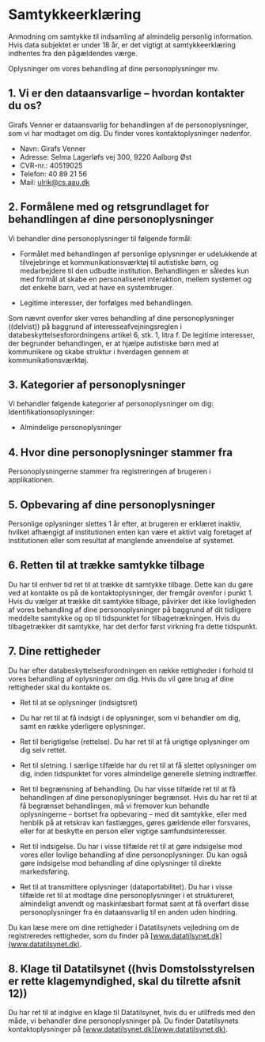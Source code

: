 # Samtykkeerklæring 

Anmodning om samtykke til indsamling af almindelig personlig information. Hvis data subjektet er under 18 år, er det vigtigt at samtykkeerklæring indhentes fra den pågældendes værge.

Oplysninger om vores behandling af dine personoplysninger mv.

## 1. Vi er den dataansvarlige – hvordan kontakter du os?

Girafs Venner er dataansvarlig for behandlingen af de personoplysninger, som vi har modtaget om dig. Du finder vores kontaktoplysninger nedenfor.

* Navn: Girafs Venner
* Adresse: Selma Lagerløfs vej 300, 9220 Aalborg Øst
* CVR-nr.: 40519025
* Telefon: 40 89 21 56
* Mail: ulrik@cs.aau.dk

## 2. Formålene med og retsgrundlaget for behandlingen af dine personoplysninger

Vi behandler dine personoplysninger til følgende formål:

* Formålet med behandlingen af personlige oplysninger er udelukkende at tilvejebringe et kommunikationsværktøj til autistiske børn, og medarbejdere til den udbudte institution. Behandlingen er således kun med formål at skabe en personaliseret interaktion, mellem systemet og det enkelte barn, ved at have en systembruger.

* Legitime interesser, der forfølges med behandlingen.

Som nævnt ovenfor sker vores behandling af dine personoplysninger ((delvist)) på baggrund af interesseafvejningsreglen i databeskyttelsesforordningens artikel 6, stk. 1, litra f. De legitime interesser, der begrunder behandlingen, er at hjælpe autistiske børn med at kommunikere og skabe struktur i hverdagen gennem et kommunikationsværktøj.

## 3. Kategorier af personoplysninger

Vi behandler følgende kategorier af personoplysninger om dig: 
Identifikationsoplysninger:

* Almindelige personoplysninger

## 4. Hvor dine personoplysninger stammer fra

Personoplysningerne stammer fra registreringen af brugeren i applikationen.

## 5. Opbevaring af dine personoplysninger

Personlige oplysninger slettes 1 år efter, at brugeren er erklæret inaktiv, hvilket afhængigt af institutionen enten kan være et aktivt valg foretaget af institutionen eller som resultat af manglende anvendelse af systemet.

## 6. Retten til at trække samtykke tilbage

Du har til enhver tid ret til at trække dit samtykke tilbage. Dette kan du gøre ved at kontakte os på de kontaktoplysninger, der fremgår ovenfor i punkt 1.
Hvis du vælger at trække dit samtykke tilbage, påvirker det ikke lovligheden af vores behandling af dine personoplysninger på baggrund af dit tidligere meddelte samtykke og op til tidspunktet for tilbagetrækningen. Hvis du tilbagetrækker dit samtykke, har det derfor først virkning fra dette tidspunkt.

## 7. Dine rettigheder

Du har efter databeskyttelsesforordningen en række rettigheder i forhold til vores behandling af oplysninger om dig. Hvis du vil gøre brug af dine rettigheder skal du kontakte os.

* Ret til at se oplysninger (indsigtsret)

* Du har ret til at få indsigt i de oplysninger, som vi behandler om dig, samt en række yderligere oplysninger.

* Ret til berigtigelse (rettelse). Du har ret til at få urigtige oplysninger om dig selv rettet.

* Ret til sletning. I særlige tilfælde har du ret til at få slettet oplysninger om dig, inden tidspunktet for vores almindelige generelle sletning indtræffer.

* Ret til begrænsning af behandling. Du har visse tilfælde ret til at få behandlingen af dine personoplysninger begrænset. Hvis du har ret til at få begrænset behandlingen, må vi fremover kun behandle oplysningerne – bortset fra opbevaring – med dit samtykke, eller med henblik på at retskrav kan fastlægges, gøres gældende eller forsvares, eller for at beskytte en person eller vigtige samfundsinteresser.

* Ret til indsigelse. Du har i visse tilfælde ret til at gøre indsigelse mod vores eller lovlige behandling af dine personoplysninger. Du kan også gøre indsigelse mod behandling af dine oplysninger til direkte markedsføring.

* Ret til at transmittere oplysninger (dataportabilitet). Du har i visse tilfælde ret til at modtage dine personoplysninger i et struktureret, almindeligt anvendt og maskinlæsbart format samt at få overført disse personoplysninger fra én dataansvarlig til en anden uden hindring.

Du kan læse mere om dine rettigheder i Datatilsynets vejledning om de registreredes rettigheder, som du finder på [www.datatilsynet.dk](www.datatilsynet.dk).

## 8. Klage til Datatilsynet ((hvis Domstolsstyrelsen er rette klagemyndighed, skal du tilrette afsnit 12))

Du har ret til at indgive en klage til Datatilsynet, hvis du er utilfreds med den måde, vi behandler dine personoplysninger på. Du finder Datatilsynets kontaktoplysninger på [www.datatilsynet.dk](www.datatilsynet.dk).
